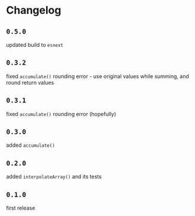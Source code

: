# Changelog

## `0.5.0`

updated build to `esnext`

## `0.3.2`

fixed `accumulate()` rounding error - use original values while summing, and round return values

## `0.3.1`

fixed `accumulate()` rounding error (hopefully)

## `0.3.0`

added `accumulate()`

## `0.2.0`

added `interpolateArray()` and its tests

## `0.1.0`

first release
